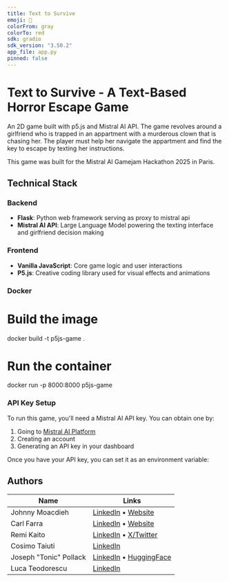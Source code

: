 ```yaml
---
title: Text to Survive
emoji: 📱
colorFrom: gray
colorTo: red
sdk: gradio
sdk_version: "3.50.2"
app_file: app.py
pinned: false
---
```


# Text to Survive - A Text-Based Horror Escape Game

An 2D game built with p5.js and Mistral AI API. The game revolves around a girlfriend who is trapped in an appartment with a murderous clown that is chasing her. The player must help her navigate the appartment and find the key to escape by texting her instructions.

This game was built for the Mistral AI Gamejam Hackathon 2025 in Paris.

## Technical Stack

### Backend
- **Flask**: Python web framework serving as proxy to mistral api
- **Mistral AI API**: Large Language Model powering the texting interface and girlfriend decision making

### Frontend
- **Vanilla JavaScript**: Core game logic and user interactions
- **P5.js**: Creative coding library used for visual effects and animations

### Docker

# Build the image

docker build -t p5js-game .

# Run the container

docker run -p 8000:8000 p5js-game

### API Key Setup

To run this game, you'll need a Mistral AI API key. You can obtain one by:

1. Going to [Mistral AI Platform](https://console.mistral.ai/)
2. Creating an account
3. Generating an API key in your dashboard

Once you have your API key, you can set it as an environment variable:


## Authors

| Name | Links |
|------|-------|
| Johnny Moacdieh | [LinkedIn](https://www.linkedin.com/in/johnny-moacdieh-935687b3/) • [Website](http://johnnym.dev/) |
| Carl Farra | [LinkedIn](https://www.linkedin.com/in/carlfarra/) • [Website](https://rpsdaily.com/) |
| Remi Kaito | [LinkedIn](https://www.linkedin.com/in/remikaito/) • [X/Twitter](https://x.com/mrrremi) |
| Cosimo Taiuti | [LinkedIn](https://www.linkedin.com/in/cosimotaiuti/) |
| Joseph "Tonic" Pollack | [LinkedIn](https://www.linkedin.com/in/josephpollack/) • [HuggingFace](https://huggingface.co/Tonic) |
| Luca Teodorescu | [LinkedIn](https://www.linkedin.com/in/luca-teodorescu/) |



